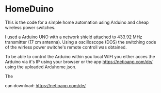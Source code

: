 # HomeDuino
This is the code for a simple home automation using Arduino and cheap wireless power switches.

I used a Arduino UNO with a network shield attached to 433.92 MHz transmitter (17 cm antenna). Using a oscilloscope (DOS) the switching code of the wirless power switche's remote controll was obtained.

To be able to control the Arduino within you local WIFI you either acces the Arduino via it's IP using your browser or the app https://netioapp.com/de/ using the uploaded Arduhome.json. 

The 


can download: https://netioapp.com/de/
